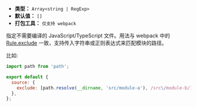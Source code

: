 - **类型：** `Array<string | RegExp>`
- **默认值：** `[]`
- **打包工具：** `仅支持 webpack`

指定不需要编译的 JavaScript/TypeScript 文件。用法与 webpack 中的 [Rule.exclude](https://webpack.js.org/configuration/module/#ruleexclude) 一致，支持传入字符串或正则表达式来匹配模块的路径。

比如:

```js
import path from 'path';

export default {
  source: {
    exclude: [path.resolve(__dirname, 'src/module-a'), /src\/module-b/],
  },
};
```
